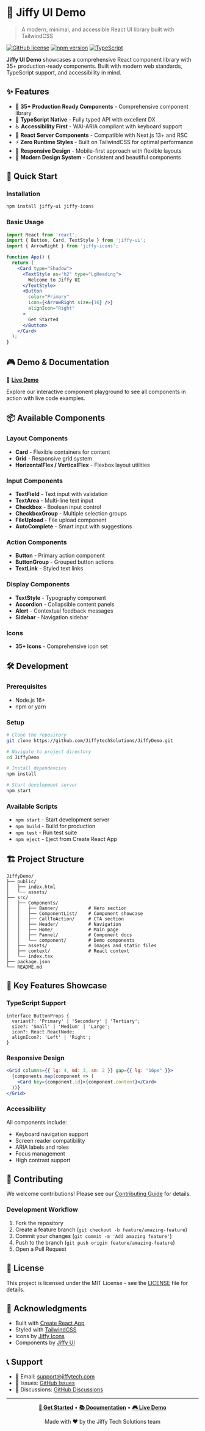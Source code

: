 # 🚀 Jiffy UI Demo

> A modern, minimal, and accessible React UI library built with TailwindCSS

[![GitHub license](https://img.shields.io/badge/license-MIT-blue.svg)](https://github.com/JiffytechSolutions/JiffyDemo/blob/master/LICENSE)
[![npm version](https://img.shields.io/npm/v/jiffy-ui.svg)](https://www.npmjs.com/package/jiffy-ui)
[![TypeScript](https://img.shields.io/badge/TypeScript-Ready-blue.svg)](https://www.typescriptlang.org/)

**Jiffy UI Demo** showcases a comprehensive React component library with 35+ production-ready components. Built with modern web standards, TypeScript support, and accessibility in mind.

## ✨ Features

- 🎯 **35+ Production Ready Components** - Comprehensive component library
- 📝 **TypeScript Native** - Fully typed API with excellent DX
- ♿ **Accessibility First** - WAI-ARIA compliant with keyboard support
- 🚀 **React Server Components** - Compatible with Next.js 13+ and RSC
- ⚡ **Zero Runtime Styles** - Built on TailwindCSS for optimal performance
- 📱 **Responsive Design** - Mobile-first approach with flexible layouts
- 🎨 **Modern Design System** - Consistent and beautiful components

## 🚀 Quick Start

### Installation

```bash
npm install jiffy-ui jiffy-icons
```

### Basic Usage

```jsx
import React from 'react';
import { Button, Card, TextStyle } from 'jiffy-ui';
import { ArrowRight } from 'jiffy-icons';

function App() {
  return (
    <Card type="Shadow">
      <TextStyle as="h2" type="LgHeading">
        Welcome to Jiffy UI
      </TextStyle>
      <Button 
        color="Primary" 
        icon={<ArrowRight size={16} />}
        alignIcon="Right"
      >
        Get Started
      </Button>
    </Card>
  );
}
```

## 🎮 Demo & Documentation

🔗 **[Live Demo](https://jiffytechsolutions.github.io/JiffyDemo/)**

Explore our interactive component playground to see all components in action with live code examples.

## 📦 Available Components

### Layout Components
- **Card** - Flexible containers for content
- **Grid** - Responsive grid system
- **HorizontalFlex / VerticalFlex** - Flexbox layout utilities

### Input Components  
- **TextField** - Text input with validation
- **TextArea** - Multi-line text input
- **Checkbox** - Boolean input control
- **CheckboxGroup** - Multiple selection groups
- **FileUpload** - File upload component
- **AutoComplete** - Smart input with suggestions

### Action Components
- **Button** - Primary action component
- **ButtonGroup** - Grouped button actions
- **TextLink** - Styled text links

### Display Components
- **TextStyle** - Typography component
- **Accordion** - Collapsible content panels
- **Alert** - Contextual feedback messages
- **Sidebar** - Navigation sidebar

### Icons
- **35+ Icons** - Comprehensive icon set

## 🛠️ Development

### Prerequisites

- Node.js 16+ 
- npm or yarn

### Setup

```bash
# Clone the repository
git clone https://github.com/JiffytechSolutions/JiffyDemo.git

# Navigate to project directory
cd JiffyDemo

# Install dependencies
npm install

# Start development server
npm start
```

### Available Scripts

- `npm start` - Start development server
- `npm build` - Build for production
- `npm test` - Run test suite
- `npm eject` - Eject from Create React App

## 🏗️ Project Structure

```
JiffyDemo/
├── public/
│   ├── index.html
│   └── assets/
├── src/
│   ├── Components/
│   │   ├── Banner/           # Hero section
│   │   ├── ComponentList/    # Component showcase  
│   │   ├── CallToAction/     # CTA section
│   │   ├── Header/           # Navigation
│   │   ├── Home/             # Main page
│   │   ├── Pannel/           # Component docs
│   │   └── component/        # Demo components
│   ├── assets/               # Images and static files
│   ├── context/              # React context
│   └── index.tsx
├── package.json
└── README.md
```

## 🎯 Key Features Showcase

### TypeScript Support
```tsx
interface ButtonProps {
  variant?: 'Primary' | 'Secondary' | 'Tertiary';
  size?: 'Small' | 'Medium' | 'Large';
  icon?: React.ReactNode;
  alignIcon?: 'Left' | 'Right';
}
```

### Responsive Design
```jsx
<Grid columns={{ lg: 4, md: 3, sm: 2 }} gap={{ lg: "16px" }}>
  {components.map(component => (
    <Card key={component.id}>{component.content}</Card>
  ))}
</Grid>
```

### Accessibility
All components include:
- Keyboard navigation support
- Screen reader compatibility  
- ARIA labels and roles
- Focus management
- High contrast support

## 🤝 Contributing

We welcome contributions! Please see our [Contributing Guide](CONTRIBUTING.md) for details.

### Development Workflow

1. Fork the repository
2. Create a feature branch (`git checkout -b feature/amazing-feature`)
3. Commit your changes (`git commit -m 'Add amazing feature'`)
4. Push to the branch (`git push origin feature/amazing-feature`)
5. Open a Pull Request

## 📄 License

This project is licensed under the MIT License - see the [LICENSE](LICENSE) file for details.

## 🙏 Acknowledgments

- Built with [Create React App](https://create-react-app.dev/)
- Styled with [TailwindCSS](https://tailwindcss.com/)
- Icons by [Jiffy Icons](https://www.npmjs.com/package/jiffy-icons)
- Components by [Jiffy UI](https://www.npmjs.com/package/jiffy-ui)

## 📞 Support

- 📧 Email: support@jiffytech.com
- 🐛 Issues: [GitHub Issues](https://github.com/JiffytechSolutions/JiffyDemo/issues)
- 💬 Discussions: [GitHub Discussions](https://github.com/JiffytechSolutions/JiffyDemo/discussions)

---

<div align="center">

**[🚀 Get Started](https://jiffytechsolutions.github.io/JiffyDemo/)** • **[📚 Documentation](https://jiffytechsolutions.github.io/JiffyDemo/pannel)** • **[🎮 Live Demo](https://jiffytechsolutions.github.io/JiffyDemo/)**

Made with ❤️ by the Jiffy Tech Solutions team

</div>
